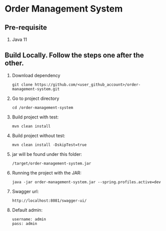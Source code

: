 # Order Management System

## Pre-requisite
1. Java 11

## Build Locally. Follow the steps one after the other.
1. Download dependency
    ```
    git clone https://github.com/<user_github_account>/order-management-system.git
    ``` 
1. Go to project directory
    ```
    cd /order-management-system
    ``` 
1. Build project with test:
    ```
    mvn clean install
    ```
1. Build project without test:
    ```
    mvn clean install -DskipTest=true
    ```
1. jar will be found under this folder:
    ```
    /target/order-management-system.jar
    ```
1. Running the project with the JAR:
    ```
    java -jar order-management-system.jar --spring.profiles.active=dev
    ```
1. Swagger url:
    ```
    http://localhost:8081/swagger-ui/
    ```
1. Default admin:
    ```
    username: admin
    pass: admin
    ```